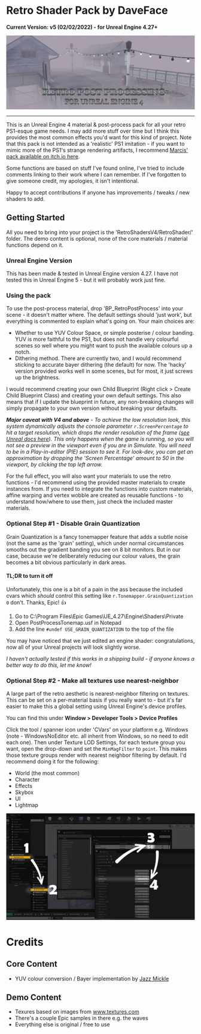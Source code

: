 # Retro Shader Pack by DaveFace
**Current Version: v5 (02/02/2022) - for Unreal Engine 4.27+** 

![](Preview.jpg)

---

This is an Unreal Engine 4 material & post-process pack for all your retro PS1-esque game needs. I may add more stuff over time but I think this provides the most common effects you'd want for this kind of project. Note that this pack is not intended as a 'realistic' PS1 imitation - if you want to mimic more of the PS1's strange rendering artifacts, I recommend [Marcis' pack available on itch.io here](https://marcis.itch.io/psxfx).

Some functions are based on stuff I've found online, I've tried to include comments linking to their work where I can remember. If I've forgotten to give someone credit, my apologies, it isn't intentional.

Happy to accept contributions if anyone has improvements / tweaks / new shaders to add.

## Getting Started
All you need to bring into your project is the 'RetroShadersV4/RetroShader/' folder. The demo content is optional, none of the core materials / material functions depend on it.

### Unreal Engine Version

This has been made & tested in Unreal Engine version 4.27. I have not tested this in Unreal Engine 5 - but it will probably work just fine.

### Using the pack

To use the post-process material, drop 'BP_RetroPostProcess' into your scene - it doesn't matter where. The default settings should 'just work', but everything is commented to explain what's going on. Your main choices are:

 - Whether to use YUV Colour Space, or simple posterise / colour banding. YUV is more faithful to the PS1, but does not handle very colourful scenes so well where you might want to push the available colours up a notch.
 - Dithering method. There are currently two, and I would recommend sticking to accurate bayer dithering (the default) for now. The 'hacky' version provided works well in some scenes, but for most, it just screws up the brightness.

I would recommend creating your own Child Blueprint (Right click > Create Child Blueprint Class) and creating your own default settings. This also means that if I update the blueprint in future, any non-breaking changes will simply propagate to your own version without breaking your defaults.

***Major caveat with V4 and above** - To achieve the low resolution look, this system dynamically adjusts the console parameter `r.ScreenPercentage` to hit a target resolution, which drops the render resolution of the frame ([see Unreal docs here](https://docs.unrealengine.com/4.26/en-US/RenderingAndGraphics/ScreenPercentage/)). This only happens when the game is running, so you will not see a preview in the viewport even if you are in Simulate. You will need to be in a Play-in-editor (PIE) session to see it. For look-dev, you can get an approximation by dropping the 'Screen Percentage' amount to 50 in the viewport, by clicking the top left arrow.*

For the full effect, you will also want your materials to use the retro functions - I'd recommend using the provided master materials to create instances from. If you need to integrate the functions into custom materials, affine warping and vertex wobble are created as reusable functions - to understand how/where to use them, just check the included master materials.

### Optional Step #1 - Disable Grain Quantization
Grain Quantization is a fancy tonemapper feature that adds a subtle noise (not the same as the 'grain' setting), which under normal circumstances smooths out the gradient banding you see on 8 bit monitors. But in our case, because we're deliberately reducing our colour values, the grain becomes a bit obvious particularly in dark areas.

#### TL;DR to turn it off
Unfortunately, this one is a bit of a pain in the ass because the included cvars which *should* control this setting like `r.Tonemapper.GrainQuantization 0` don't. Thanks, Epic! 👍

1. Go to C:\Program Files\Epic Games\UE_4.27\Engine\Shaders\Private
2. Open PostProcessTonemap.usf in Notepad
3. Add the line `#undef USE_GRAIN_QUANTIZATION` to the top of the file

You may have noticed that we just edited an engine shader: congratulations, now all of your Unreal projects will look slightly worse.

*I haven't actually tested if this works in a shipping build - if anyone knows a better way to do this, let me know!*

### Optional Step #2 - Make all textures use nearest-neighbor
A large part of the retro aesthetic is nearest-neighbor filtering on textures. This can be set on a per-material basis if you really want to - but it's far easier to make this a global setting using Unreal Engine's device profiles.

You can find this under **Window > Developer Tools > Device Profiles**

Click the tool / spanner icon under 'CVars' on your platform e.g. Windows (note - WindowsNoEditor etc. all inherit from Windows, so no need to edit each one). Then under Texture LOD Settings, for each texture group you want, open the drop-down and set the `MinMagFilter` to `point`. This makes those texture groups render with nearest neighbor filtering by default. I'd recommend doing it for the following:
 - World (the most common)
 - Character
 - Effects
 - Skybox
 - UI
 - Lightmap

![](DisableTextureFiltering.jpg)

Credits
=======
Core Content
------------
- YUV colour conversion / Bayer implementation by [Jazz Mickle](https://twitter.com/jazzmickle/status/1269238990827335689)

Demo Content
------------
- Texures based on images from www.textures.com
- There's a couple Epic samples in there e.g. the waves
- Everything else is original / free to use

